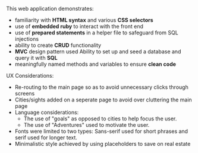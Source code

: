 This web application demonstrates:
* familiarity with **HTML syntax** and various **CSS selectors** 
* use of **embedded ruby** to interact with the front end
* use of **prepared statements** in a helper file to safeguard from SQL injections
*  ability to create **CRUD** functionality 
* **MVC** design pattern used
Ability to set up and seed a database and query it with **SQL**
* meaningfully named methods and variables to ensure **clean code**


UX Considerations: 
* Re-routing to the main page so as to avoid unnecessary clicks through screens 
* Cities/sights added on a seperate page to avoid over cluttering the main page
* Language considerations: 
  * The use of "goals" as opposed to cities to help focus the user. 
  * The use of "Adventures" used to motivate the user. 
* Fonts were limited to two types: Sans-serif used for short phrases and serif used for longer text.
* Minimalistic style achieved by using placeholders to save on real estate 
